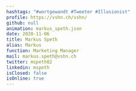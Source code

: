 ```yaml
---
hashtags: "#wortgewandt #Tweeter #Illusionist"
profile: https://vshn.ch/vshn/
github: null
animation: markus_speth.json
date: 2020-11-06
title: Markus Speth
alias: Markus
function: Marketing Manager
mail: markus.speth@vshn.ch
twitter: mspeth82
linkedin: mspeth
isClosed: false
isOnline: true
---
```

